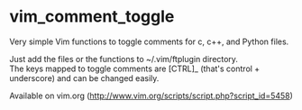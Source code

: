 # vim_comment_toggle
Very simple Vim functions to toggle comments for c, c++, and Python files.

Just add the files or the functions to ~/.vim/ftplugin directory.  
The keys mapped to toggle comments are [CTRL]_  (that's control + underscore) and can be changed easily.

Available on vim.org (http://www.vim.org/scripts/script.php?script_id=5458)
